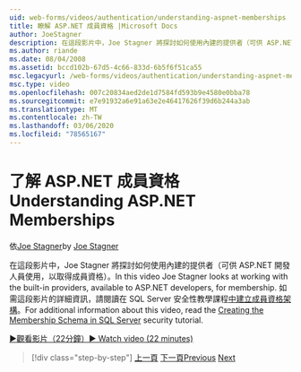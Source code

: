 ```yaml
---
uid: web-forms/videos/authentication/understanding-aspnet-memberships
title: 瞭解 ASP.NET 成員資格 |Microsoft Docs
author: JoeStagner
description: 在這段影片中，Joe Stagner 將探討如何使用內建的提供者（可供 ASP.NET 開發人員使用，以取得成員資格）。 如需有關 thi 的其他資訊 。
ms.author: riande
ms.date: 08/04/2008
ms.assetid: bccd102b-67d5-4c66-833d-6b5f6f51ca55
msc.legacyurl: /web-forms/videos/authentication/understanding-aspnet-memberships
msc.type: video
ms.openlocfilehash: 007c20834aed2de1d7584fd593b9e4580e0bba78
ms.sourcegitcommit: e7e91932a6e91a63e2e46417626f39d6b244a3ab
ms.translationtype: MT
ms.contentlocale: zh-TW
ms.lasthandoff: 03/06/2020
ms.locfileid: "78565167"
---
```

# <a name="understanding-aspnet-memberships"></a><span data-ttu-id="263c5-104">了解 ASP.NET 成員資格</span><span class="sxs-lookup"><span data-stu-id="263c5-104">Understanding ASP.NET Memberships</span></span>

<span data-ttu-id="263c5-105">依[Joe Stagner](https://github.com/JoeStagner)</span><span class="sxs-lookup"><span data-stu-id="263c5-105">by [Joe Stagner](https://github.com/JoeStagner)</span></span>

<span data-ttu-id="263c5-106">在這段影片中，Joe Stagner 將探討如何使用內建的提供者（可供 ASP.NET 開發人員使用，以取得成員資格）。</span><span class="sxs-lookup"><span data-stu-id="263c5-106">In this video Joe Stagner looks at working with the built-in providers, available to ASP.NET developers, for membership.</span></span> <span data-ttu-id="263c5-107">如需這段影片的詳細資訊，請閱讀在 SQL Server 安全性教學課程[中建立成員資格架構](../../overview/older-versions-security/membership/creating-the-membership-schema-in-sql-server-vb.md)。</span><span class="sxs-lookup"><span data-stu-id="263c5-107">For additional information about this video, read the [Creating the Membership Schema in SQL Server](../../overview/older-versions-security/membership/creating-the-membership-schema-in-sql-server-vb.md) security tutorial.</span></span>

[<span data-ttu-id="263c5-108">&#9654;觀看影片（22分鐘）</span><span class="sxs-lookup"><span data-stu-id="263c5-108">&#9654; Watch video (22 minutes)</span></span>](https://channel9.msdn.com/Blogs/ASP-NET-Site-Videos/understanding-aspnet-memberships)

> [!div class="step-by-step"]
> <span data-ttu-id="263c5-109">[上一頁](use-custom-principal-objects.md)
> [下一頁](configuring-sql-to-work-with-membership-schemas.md)</span><span class="sxs-lookup"><span data-stu-id="263c5-109">[Previous](use-custom-principal-objects.md)
[Next](configuring-sql-to-work-with-membership-schemas.md)</span></span>
